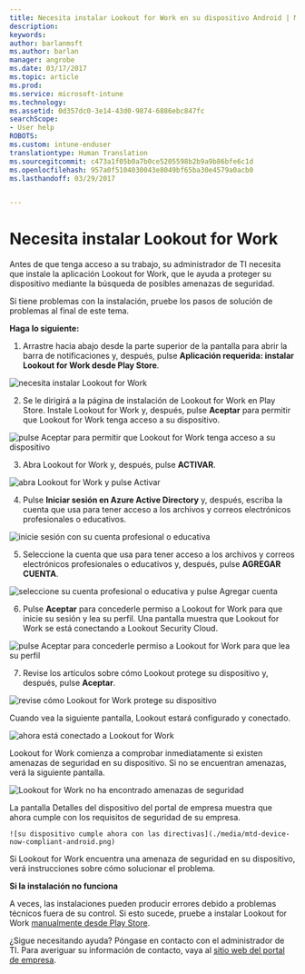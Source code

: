 ```yaml
---
title: Necesita instalar Lookout for Work en su dispositivo Android | Microsoft Docs
description: 
keywords: 
author: barlanmsft
ms.author: barlan
manager: angrobe
ms.date: 03/17/2017
ms.topic: article
ms.prod: 
ms.service: microsoft-intune
ms.technology: 
ms.assetid: 0d357dc0-3e14-43d0-9874-6886ebc847fc
searchScope:
- User help
ROBOTS: 
ms.custom: intune-enduser
translationtype: Human Translation
ms.sourcegitcommit: c473a1f05b0a7b0ce5205598b2b9a9b86bfe6c1d
ms.openlocfilehash: 957a0f5104030043e8049bf65ba30e4579a0acb0
ms.lasthandoff: 03/29/2017


---
```


# <a name="you-need-to-install-lookout-for-work"></a>Necesita instalar Lookout for Work

Antes de que tenga acceso a su trabajo, su administrador de TI necesita que instale la aplicación Lookout for Work, que le ayuda a proteger su dispositivo mediante la búsqueda de posibles amenazas de seguridad.

Si tiene problemas con la instalación, pruebe los pasos de solución de problemas al final de este tema.

**Haga lo siguiente:**

1.    Arrastre hacia abajo desde la parte superior de la pantalla para abrir la barra de notificaciones y, después, pulse **Aplicación requerida: instalar Lookout for Work desde Play Store**.

  ![necesita instalar Lookout for Work](./media/lookout-required-app-install-android.png)

2.    Se le dirigirá a la página de instalación de Lookout for Work en Play Store. Instale Lookout for Work y, después, pulse **Aceptar** para permitir que Lookout for Work tenga acceso a su dispositivo.

  ![pulse Aceptar para permitir que Lookout for Work tenga acceso a su dispositivo](./media/lookout-accept-store-permissions-android.png)

3. Abra Lookout for Work y, después, pulse **ACTIVAR**.

  ![abra Lookout for Work y pulse Activar](./media/lookout-activate-button-android.png)

4. Pulse **Iniciar sesión en Azure Active Directory** y, después, escriba la cuenta que usa para tener acceso a los archivos y correos electrónicos profesionales o educativos.

  ![inicie sesión con su cuenta profesional o educativa](./media/lookout-sign-in-azure-android.png)

5. Seleccione la cuenta que usa para tener acceso a los archivos y correos electrónicos profesionales o educativos y, después, pulse **AGREGAR CUENTA**.

  ![seleccione su cuenta profesional o educativa y pulse Agregar cuenta](./media/lookout-pick-account-android.png)

6. Pulse **Aceptar** para concederle permiso a Lookout for Work para que inicie su sesión y lea su perfil. Una pantalla muestra que Lookout for Work se está conectando a Lookout Security Cloud.

  ![pulse Aceptar para concederle permiso a Lookout for Work para que lea su perfil](./media/lookout-needs-permission-to-view-profile-android.png)

7. Revise los artículos sobre cómo Lookout protege su dispositivo y, después, pulse **Aceptar**.

  ![revise cómo Lookout for Work protege su dispositivo](./media/lookout-how-it-protects-your-device-android.png)

  Cuando vea la siguiente pantalla, Lookout estará configurado y conectado.

  ![ahora está conectado a Lookout for Work](./media/lookout-you-are-now-connected-android.png)

  Lookout for Work comienza a comprobar inmediatamente si existen amenazas de seguridad en su dispositivo. Si no se encuentran amenazas, verá la siguiente pantalla.

  ![Lookout for Work no ha encontrado amenazas de seguridad](./media/lookout-scan-no-threats-found-android.png)

  La pantalla Detalles del dispositivo del portal de empresa muestra que ahora cumple con los requisitos de seguridad de su empresa.

    ![su dispositivo cumple ahora con las directivas](./media/mtd-device-now-compliant-android.png)

  Si Lookout for Work encuentra una amenaza de seguridad en su dispositivo, verá instrucciones sobre cómo solucionar el problema.

**Si la instalación no funciona**

A veces, las instalaciones pueden producir errores debido a problemas técnicos fuera de su control. Si esto sucede, pruebe a instalar Lookout for Work [manualmente desde Play Store](https://play.google.com/store/apps/details?id=com.lookout.enterprise).

¿Sigue necesitando ayuda? Póngase en contacto con el administrador de TI. Para averiguar su información de contacto, vaya al [sitio web del portal de empresa](http://portal.manage.microsoft.com).

